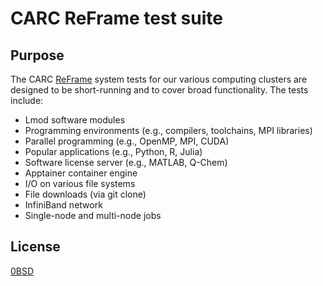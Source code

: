 # CARC ReFrame test suite

## Purpose

The CARC [ReFrame](https://reframe-hpc.readthedocs.io/en/stable/index.html) system tests for our various computing clusters are designed to be short-running and to cover broad functionality. The tests include:

- Lmod software modules
- Programming environments (e.g., compilers, toolchains, MPI libraries)
- Parallel programming (e.g., OpenMP, MPI, CUDA)
- Popular applications (e.g., Python, R, Julia)
- Software license server (e.g., MATLAB, Q-Chem)
- Apptainer container engine
- I/O on various file systems
- File downloads (via git clone)
- InfiniBand network
- Single-node and multi-node jobs

## License

[0BSD](LICENSE)
